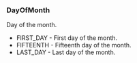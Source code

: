 ### DayOfMonth
Day of the month.

- FIRST_DAY - First day of the month.
- FIFTEENTH - Fifteenth day of the month.
- LAST_DAY - Last day of the month.
